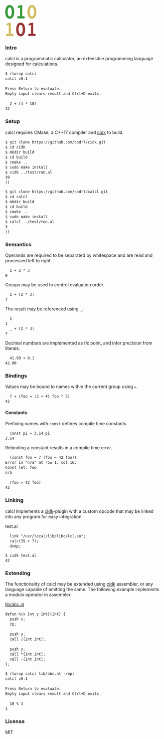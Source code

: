 ![Logo](logo.png)

### Intro
calcl is a programmatic calculator, an extensible programming language designed for calculations.

```
$ rlwrap calcl
calcl v0.1

Press Return to evaluate.
Empty input clears result and Ctrl+D exits.

  2 + (4 * 10)
42
```

### Setup
calcl requires CMake, a C++17 compiler and [cidk](https://github.com/codr7/cidk) to build.

```
$ git clone https://github.com/codr7/cidk.git
$ cd cidk
$ mkdir build
$ cd build
$ cmake ..
$ sudo make install
$ cidk ../test/run.al
39
()
```

```
$ git clone https://github.com/codr7/calcl.git
$ cd calcl
$ mkdir build
$ cd build
$ cmake ..
$ sudo make install
$ calcl ../test/run.al
3
()
```

### Semantics
Operands are required to be separated by whitespace and are read and processed left to right.

```
  1 + 2 * 3
9
```

Groups may be used to control evaluation order.

```
  1 + (2 * 3)
7
```

The result may be referenced using `_`.

```
  1
1
  _ + (2 * 3)
7
```

Decimal numbers are implemented as fix point, and infer precision from literals.

```
  41.90 + 0.1
42.00
```


### Bindings
Values may be bound to names within the current group using `=`.

```
  7 + (foo = (3 + 4) foo * 5)
42
```

#### Constants
Prefixing names with `const` defines compile time constants.

```
  const pi = 3.14 pi
3.14
```

Rebinding a constant results in a compile time error.

```
  (const foo = 7 (foo = 42 foo))
Error in "n/a" at row 1, col 16:
Const let: foo
n/a

  (foo = 42 foo)
42
```

### Linking
calcl implements a [cidk](https://github.com/codr7/cidk)-plugin with a custom opcode that may be linked into any program for easy integration. 

test.al
```
  link "/usr/local/lib/libcalcl.so";
  calc(35 + 7);
  dump;
```

```
$ cidk test.al
42
```

### Extending
The functionality of calcl may be extended using [cidk](https://github.com/codr7/cidk) assembler, or any language capable of emitting the same. The following example implements a modulo operator in assembler.

[lib/abc.al](lib/abc.al)
```
defun %(x Int y Int)(Int) {
  push x;
  cp;

  push y;
  call /[Int Int];

  push y;
  call *[Int Int];
  call -[Int Int];
};
```

```
$ rlwrap calcl lib/abc.al -repl
calcl v0.1

Press Return to evaluate.
Empty input clears result and Ctrl+D exits.

  10 % 3
1
```

### License
MIT